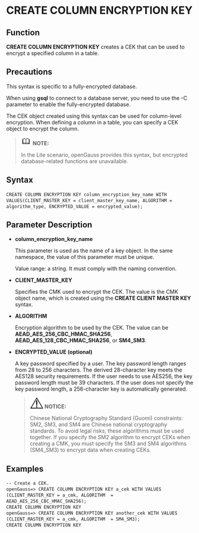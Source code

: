 # CREATE COLUMN ENCRYPTION KEY<a name="EN-US_TOPIC_0294528089"></a>

## Function<a name="section1020475817135"></a>

**CREATE COLUMN ENCRYPTION KEY**  creates a CEK that can be used to encrypt a specified column in a table.

## Precautions<a name="section1120413582134"></a>

This syntax is specific to a fully-encrypted database.

When using  **gsql**  to connect to a database server, you need to use the -C parameter to enable the fully-encrypted database.

The CEK object created using this syntax can be used for column-level encryption. When defining a column in a table, you can specify a CEK object to encrypt the column.

>![](public_sys-resources/icon-note.gif) **NOTE:** 
>
>In the Lite scenario, openGauss provides this syntax, but encrypted database-related functions are unavailable.

## Syntax<a name="section182042586132"></a>

```
CREATE COLUMN ENCRYPTION KEY column_encryption_key_name WITH VALUES(CLIENT_MASTER_KEY = client_master_key_name, ALGORITHM = algorithm_type, ENCRYPTED_VALUE = encrypted_value);
```

## Parameter Description<a name="section32041258181311"></a>

-   **column\_encryption\_key\_name**

    This parameter is used as the name of a key object. In the same namespace, the value of this parameter must be unique.

    Value range: a string. It must comply with the naming convention.

-   **CLIENT\_MASTER\_KEY**

    Specifies the CMK used to encrypt the CEK. The value is the CMK object name, which is created using the  **CREATE CLIENT MASTER KEY**  syntax.

-   **ALGORITHM**

    Encryption algorithm to be used by the CEK. The value can be  **AEAD\_AES\_256\_CBC\_HMAC\_SHA256**,  **AEAD\_AES\_128\_CBC\_HMAC\_SHA256**, or  **SM4\_SM3**.

-   **ENCRYPTED\_VALUE \(optional\)**

    A key password specified by a user. The key password length ranges from 28 to 256 characters. The derived 28-character key meets the AES128 security requirements. If the user needs to use AES256, the key password length must be 39 characters. If the user does not specify the key password length, a 256-character key is automatically generated.

    >![](public_sys-resources/icon-notice.gif) **NOTICE:** 
    >
    >Chinese National Cryptography Standard \(Guomi\) constraints: SM2, SM3, and SM4 are Chinese national cryptography standards. To avoid legal risks, these algorithms must be used together. If you specify the SM2 algorithm to encrypt CEKs when creating a CMK, you must specify the SM3 and SM4 algorithms \(SM4\_SM3\) to encrypt data when creating CEKs.


## Examples<a name="section18204185851316"></a>

```
-- Create a CEK.
openGauss=> CREATE COLUMN ENCRYPTION KEY a_cek WITH VALUES (CLIENT_MASTER_KEY = a_cmk, ALGORITHM  = AEAD_AES_256_CBC_HMAC_SHA256);
CREATE COLUMN ENCRYPTION KEY
openGauss=> CREATE COLUMN ENCRYPTION KEY another_cek WITH VALUES (CLIENT_MASTER_KEY = a_cmk, ALGORITHM  = SM4_SM3);
CREATE COLUMN ENCRYPTION KEY
```
